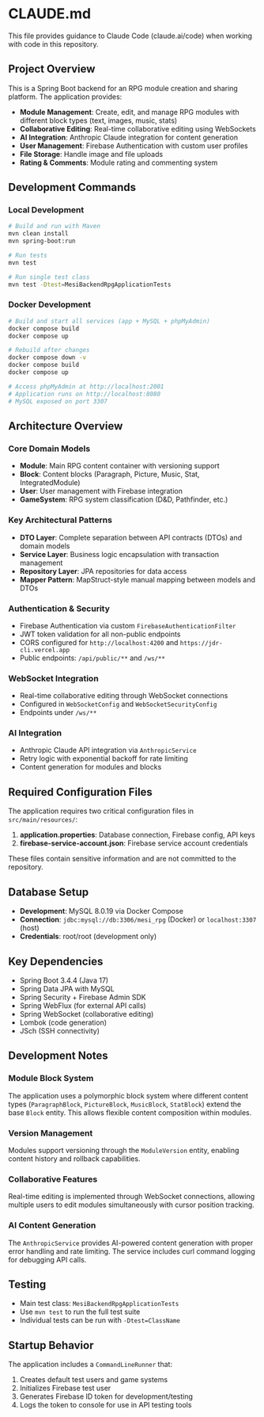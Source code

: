 # CLAUDE.md

This file provides guidance to Claude Code (claude.ai/code) when working with code in this repository.

## Project Overview

This is a Spring Boot backend for an RPG module creation and sharing platform. The application provides:

- **Module Management**: Create, edit, and manage RPG modules with different block types (text, images, music, stats)
- **Collaborative Editing**: Real-time collaborative editing using WebSockets 
- **AI Integration**: Anthropic Claude integration for content generation
- **User Management**: Firebase Authentication with custom user profiles
- **File Storage**: Handle image and file uploads
- **Rating & Comments**: Module rating and commenting system

## Development Commands

### Local Development
```bash
# Build and run with Maven
mvn clean install
mvn spring-boot:run

# Run tests
mvn test

# Run single test class
mvn test -Dtest=MesiBackendRpgApplicationTests
```

### Docker Development
```bash
# Build and start all services (app + MySQL + phpMyAdmin)
docker compose build
docker compose up

# Rebuild after changes
docker compose down -v
docker compose build
docker compose up

# Access phpMyAdmin at http://localhost:2001
# Application runs on http://localhost:8080
# MySQL exposed on port 3307
```

## Architecture Overview

### Core Domain Models
- **Module**: Main RPG content container with versioning support
- **Block**: Content blocks (Paragraph, Picture, Music, Stat, IntegratedModule)
- **User**: User management with Firebase integration 
- **GameSystem**: RPG system classification (D&D, Pathfinder, etc.)

### Key Architectural Patterns
- **DTO Layer**: Complete separation between API contracts (DTOs) and domain models
- **Service Layer**: Business logic encapsulation with transaction management
- **Repository Layer**: JPA repositories for data access
- **Mapper Pattern**: MapStruct-style manual mapping between models and DTOs

### Authentication & Security
- Firebase Authentication via custom `FirebaseAuthenticationFilter`
- JWT token validation for all non-public endpoints
- CORS configured for `http://localhost:4200` and `https://jdr-cli.vercel.app`
- Public endpoints: `/api/public/**` and `/ws/**`

### WebSocket Integration
- Real-time collaborative editing through WebSocket connections
- Configured in `WebSocketConfig` and `WebSocketSecurityConfig`
- Endpoints under `/ws/**`

### AI Integration
- Anthropic Claude API integration via `AnthropicService`
- Retry logic with exponential backoff for rate limiting
- Content generation for modules and blocks

## Required Configuration Files

The application requires two critical configuration files in `src/main/resources/`:

1. **application.properties**: Database connection, Firebase config, API keys
2. **firebase-service-account.json**: Firebase service account credentials

These files contain sensitive information and are not committed to the repository.

## Database Setup

- **Development**: MySQL 8.0.19 via Docker Compose
- **Connection**: `jdbc:mysql://db:3306/mesi_rpg` (Docker) or `localhost:3307` (host)
- **Credentials**: root/root (development only)

## Key Dependencies

- Spring Boot 3.4.4 (Java 17)
- Spring Data JPA with MySQL
- Spring Security + Firebase Admin SDK
- Spring WebFlux (for external API calls)
- Spring WebSocket (collaborative editing)
- Lombok (code generation)
- JSch (SSH connectivity)

## Development Notes

### Module Block System
The application uses a polymorphic block system where different content types (`ParagraphBlock`, `PictureBlock`, `MusicBlock`, `StatBlock`) extend the base `Block` entity. This allows flexible content composition within modules.

### Version Management
Modules support versioning through the `ModuleVersion` entity, enabling content history and rollback capabilities.

### Collaborative Features
Real-time editing is implemented through WebSocket connections, allowing multiple users to edit modules simultaneously with cursor position tracking.

### AI Content Generation
The `AnthropicService` provides AI-powered content generation with proper error handling and rate limiting. The service includes curl command logging for debugging API calls.

## Testing

- Main test class: `MesiBackendRpgApplicationTests`
- Use `mvn test` to run the full test suite
- Individual tests can be run with `-Dtest=ClassName`

## Startup Behavior

The application includes a `CommandLineRunner` that:
1. Creates default test users and game systems
2. Initializes Firebase test user
3. Generates Firebase ID token for development/testing
4. Logs the token to console for use in API testing tools